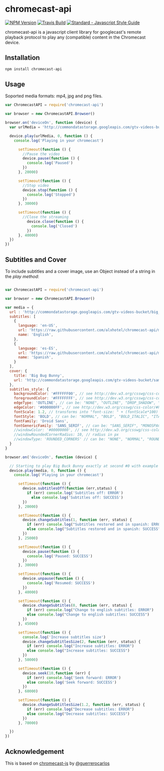 chromecast-api
=================

[![NPM Version](https://img.shields.io/npm/v/chromecast-api.svg)](https://www.npmjs.com/package/chromecast-api)
[![Travis Build](https://travis-ci.org/alxhotel/chromecast-api.svg?branch=master)](https://travis-ci.org/alxhotel/chromecast-api)
[![Standard - Javascript Style Guide](https://img.shields.io/badge/code_style-standard-brightgreen.svg)](https://standardjs.com)

chromecast-api is a javascript client library for googlecast's remote playback protocol to play any (compatible) content in the Chromecast device.

## Installation

```sh
npm install chromecast-api 
```

## Usage

Soported media formats: mp4, jpg and png files.

```js
var ChromecastAPI = require('chromecast-api')

var browser = new ChromecastAPI.Browser()

browser.on('deviceOn', function (device) {
  var urlMedia = 'http://commondatastorage.googleapis.com/gtv-videos-bucket/big_buck_bunny_1080p.mp4';

  device.play(urlMedia, 0, function () {
    console.log('Playing in your chromecast')

      setTimeout(function () {
        //Pause the video
        device.pause(function () {
          console.log('Paused')
        })
      }, 20000)

      setTimeout(function () {
        //Stop video
        device.stop(function () {
          console.log('Stopped')
        })
      }, 30000)

      setTimeout(function () {
        //Close the streaming
          device.close(function () {
            console.log('Closed')
          })
      }, 40000)
  })
})

```

## Subtitles and Cover

To include subtitles and a cover image, use an Object instead of a string in the *play method*:

```js

var ChromecastAPI = require('chromecast-api')

var browser = new ChromecastAPI.Browser()

var media = {
  url : 'http://commondatastorage.googleapis.com/gtv-videos-bucket/big_buck_bunny_1080p.mp4',
  subtitles: [
    {
      language: 'en-US',
      url: 'https://raw.githubusercontent.com/alxhotel/chromecast-api/master/test/captions_styled.vtt',
      name: 'English',
    },
    {
      language: 'es-ES',
      url: 'https://raw.githubusercontent.com/alxhotel/chromecast-api/master/test/captions_styled_es.vtt',
      name: 'Spanish',
    }
  ],
  cover: {
    title: 'Big Bug Bunny',
    url: 'http://commondatastorage.googleapis.com/gtv-videos-bucket/sample/images/BigBuckBunny.jpg'
  },
  subtitles_style: {
    backgroundColor: '#FFFFFF00', // see http://dev.w3.org/csswg/css-color/#hex-notation
    foregroundColor: '#FFFFFFFF', // see http://dev.w3.org/csswg/css-color/#hex-notation
    edgeType: 'OUTLINE', // can be: "NONE", "OUTLINE", "DROP_SHADOW", "RAISED", "DEPRESSED"
    edgeColor: '#000000FF', // see http://dev.w3.org/csswg/css-color/#hex-notation
    fontScale: 1.2, // transforms into "font-size: " + (fontScale*100) +"%"
    fontStyle: 'BOLD', // can be: "NORMAL", "BOLD", "BOLD_ITALIC", "ITALIC",
    fontFamily: 'Droid Sans',
    fontGenericFamily: 'SANS_SERIF', // can be: "SANS_SERIF", "MONOSPACED_SANS_SERIF", "SERIF", "MONOSPACED_SERIF", "CASUAL", "CURSIVE", "SMALL_CAPITALS",
    //windowColor: '#00000000', // see http://dev.w3.org/csswg/css-color/#hex-notation
    //windowRoundedCornerRadius: 10, // radius in px
    //windowType: 'ROUNDED_CORNERS' // can be: "NONE", "NORMAL", "ROUNDED_CORNERS"
  }
}

browser.on('deviceOn', function (device) {

  // Starting to play Big Buck Bunny exactly at second #0 with example subtitles and cover
  device.play(media, 0, function () {
    console.log('Playing in your chromecast')

      setTimeout(function () {
        device.subtitlesOff(function (err,status) {
          if (err) console.log('Subtitles off: ERROR')
            else console.log('Subtitles off: SUCCESS')
        })
      }, 20000)

      setTimeout(function () {
        device.changeSubtitles(1, function (err, status) {
          if (err) console.log("Subtitles restored and in spanish: ERROR")
          else console.log("Subtitles restored and in spanish: SUCCESS")
        })
      }, 25000)

      setTimeout(function () {
        device.pause(function () {
          console.log('Paused: SUCCESS')
        })
      }, 30000)

      setTimeout(function () {
        device.unpause(function () {
          console.log('Resumed: SUCCESS')
        })
      }, 40000)

      setTimeout(function () {
        device.changeSubtitles(0, function (err, status) {
          if (err) console.log("Change to english subtitles: ERROR")
          else console.log("Change to english subtitles: SUCCESS")
        })
      }, 45000)

      setTimeout(function () {
        console.log('Increase subtitles size')
        device.changeSubtitlesSize(2, function (err, status) {
          if (err) console.log("Increase subtitles: ERROR")
          else console.log("Increase subtitles: SUCCESS")
        })
      }, 50000)

      setTimeout(function () {
        device.seek(10,function (err) {
          if (err) console.log('Seek forward: ERROR')
          else console.log('Seek forward: SUCCESS')
        })
      }, 60000)

      setTimeout(function () {
        device.changeSubtitlesSize(1.2, function (err, status) {
          if (err) console.log("Decrease subtitles: ERROR")
          else console.log("Decrease subtitles: SUCCESS")
        })
      }, 70000)

  })
})

```

## Acknowledgement
This is based on [chromecast-js](https://github.com/guerrerocarlos/chromecast-js) by [@guerrerocarlos](https://github.com/guerrerocarlos)

